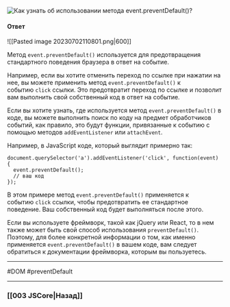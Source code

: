 ![Как узнать об использовании метода `event.preventDefault()`?](https://youtu.be/lZNWrW39ELM?t=443)

#### Ответ

![[Pasted image 20230702110801.png|600]]

Метод `event.preventDefault()` используется для предотвращения стандартного поведения браузера в ответ на событие.

Например, если вы хотите отменить переход по ссылке при нажатии на нее, вы можете применить метод `event.preventDefault()` к событию `click` ссылки. Это предотвратит переход по ссылке и позволит вам выполнить свой собственный код в ответ на событие.

Если вы хотите узнать, где используется метод `event.preventDefault()` в коде, вы можете выполнить поиск по коду на предмет обработчиков событий, как правило, это будут функции, привязанные к событию с помощью методов `addEventListener` или `attachEvent`.

Например, в JavaScript коде, который выглядит примерно так:

```
document.querySelector('a').addEventListener('click', function(event) {
  event.preventDefault();
  // ваш код
});
```

В этом примере метод `event.preventDefault()` применяется к событию `click` ссылки, чтобы предотвратить ее стандартное поведение. Ваш собственный код будет выполняться после этого.

Если вы используете фреймворк, такой как jQuery или React, то в нем также может быть свой способ использования `preventDefault()`. Поэтому, для более конкретной информации о том, как именно применяется `event.preventDefault()` в вашем коде, вам следует обратиться к документации фреймворка, которым вы пользуетесь.

___
#DOM #preventDefault 

___

### [[003 JSCore|Назад]]
